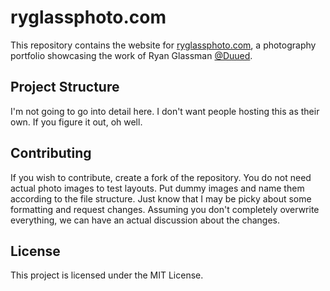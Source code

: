 # ryglassphoto.com

This repository contains the website for [ryglassphoto.com](https://ryglassphoto.com), a photography portfolio showcasing the work of Ryan Glassman [@Duued](https://github.com/duued).

## Project Structure

I'm not going to go into  detail here. I don't want people hosting this as their own. If you figure it out, oh well.

## Contributing
If you wish to contribute, create a fork of the repository. You do not need actual photo images to test layouts. Put dummy images and name them according to the file structure.
Just know that I may be picky about some formatting and request changes. Assuming you don't completely overwrite everything, we can have an actual discussion about the changes.

## License

This project is licensed under the MIT License.
